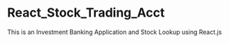 # React_Stock_Trading_Acct
This is an Investment Banking Application and Stock Lookup using React.js 
